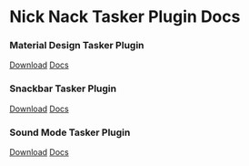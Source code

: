 # Nick Nack Tasker Plugin Docs

### Material Design Tasker Plugin
[Download](https://play.google.com/store/apps/details?id=com.nick.mowen.materialdesignplugin) [Docs](./material-design/README.md)

### Snackbar Tasker Plugin
[Download](https://play.google.com/store/apps/details?id=com.nick.mowen.sceneplugin) [Docs](./snackbar/README.md)

### Sound Mode Tasker Plugin
[Download](https://play.google.com/store/apps/details?id=com.nick.mowen.soundplugin) [Docs](./sound-mode/README.md)
